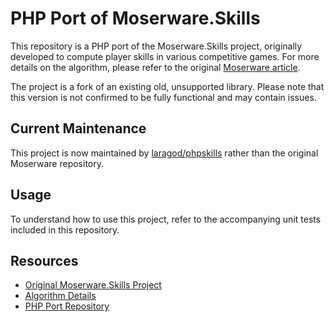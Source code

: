 # PHP Port of Moserware.Skills

This repository is a PHP port of the Moserware.Skills project, originally developed to compute player skills in various competitive games. For more details on the algorithm, please refer to the original [Moserware article](http://www.moserware.com/2010/03/computing-your-skill.html).

The project is a fork of an existing old, unsupported library. Please note that this version is not confirmed to be fully functional and may contain issues.

## Current Maintenance

This project is now maintained by [laragod/phpskills](http://github.com/laragod/phpskills) rather than the original Moserware repository.

## Usage

To understand how to use this project, refer to the accompanying unit tests included in this repository.

## Resources

- [Original Moserware.Skills Project](http://github.com/moserware/Skills)
- [Algorithm Details](http://www.moserware.com/2010/03/computing-your-skill.html)
- [PHP Port Repository](http://github.com/laragod/phpskills)
